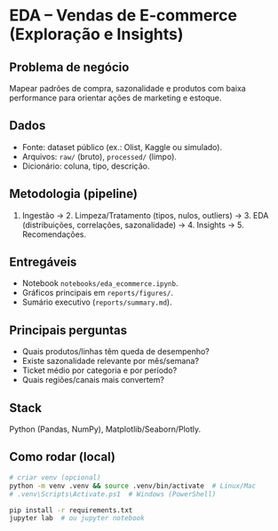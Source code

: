 # EDA – Vendas de E-commerce (Exploração e Insights)

## Problema de negócio
Mapear padrões de compra, sazonalidade e produtos com baixa performance para orientar ações de marketing e estoque.

## Dados
- Fonte: dataset público (ex.: Olist, Kaggle ou simulado).
- Arquivos: `raw/` (bruto), `processed/` (limpo).
- Dicionário: coluna, tipo, descrição.

## Metodologia (pipeline)
1. Ingestão → 2. Limpeza/Tratamento (tipos, nulos, outliers) → 3. EDA (distribuições, correlações, sazonalidade) → 4. Insights → 5. Recomendações.

## Entregáveis
- Notebook `notebooks/eda_ecommerce.ipynb`.
- Gráficos principais em `reports/figures/`.
- Sumário executivo (`reports/summary.md`).

## Principais perguntas
- Quais produtos/linhas têm queda de desempenho?
- Existe sazonalidade relevante por mês/semana?
- Ticket médio por categoria e por período?
- Quais regiões/canais mais convertem?

## Stack
Python (Pandas, NumPy), Matplotlib/Seaborn/Plotly.

## Como rodar (local)
```bash
# criar venv (opcional)
python -m venv .venv && source .venv/bin/activate  # Linux/Mac
# .venv\Scripts\Activate.ps1  # Windows (PowerShell)

pip install -r requirements.txt
jupyter lab  # ou jupyter notebook
